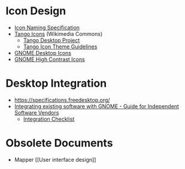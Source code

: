 # Icon Design

- [Icon Naming Specification](https://specifications.freedesktop.org/icon-naming-spec/icon-naming-spec-latest.html)
- [Tango Icons](https://commons.wikimedia.org/wiki/Tango_icons) (Wikimedia Commons)
  - [Tango Desktop Project](http://tango.freedesktop.org/)
  - [Tango Icon Theme Guidelines](http://tango.freedesktop.org/Tango_Icon_Theme_Guidelines)
- [GNOME Desktop Icons](https://commons.wikimedia.org/wiki/GNOME_Desktop_icons)
- [GNOME High Contrast Icons](https://commons.wikimedia.org/wiki/GNOME_High_contrast_icons)


# Desktop Integration

- https://specifications.freedesktop.org/
- [Integrating existing software with GNOME - Guide for Independent Software Vendors](https://developer.gnome.org/integration-guide/stable/index-info.html.en)
  - [Integration Checklist](https://developer.gnome.org/integration-guide/stable/apx-integration-checklist.html.en)


# Obsolete Documents

- Mapper [[User interface design]]